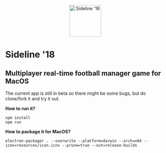 <p align="center">
  <img src="https://ph-files.imgix.net/0745c2fb-5890-4c9d-9d0d-81901bedb284?auto=format&auto=compress&codec=mozjpeg&cs=strip&w=100&fit=max&dpr=2" width="100" height="100" alt="Sideline '18"/>
</p>


# Sideline '18

## Multiplayer real-time football manager game for MacOS

The current app is still in beta so there might be some bugs, but do clone/fork it and try it out.

**How to run it?**

```
npm install 
npm run
```

**How to package it for MacOS?**

```
electron-packager . --overwrite --platform=darwin --arch=x64 --icon=resources/icon.icns --prune=true --out=release-builds
```
